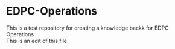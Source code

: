 # EDPC-Operations
This is a test repository for creating a knowledge backk for EDPC Operations <br/>
This is an edit of this file 
